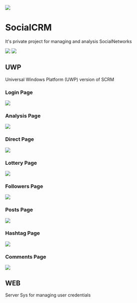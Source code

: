 ![](https://github.com/ashalogic/SocialCRM/blob/master/docs/img/header2.png)

# SocialCRM
It's private project for managing and analysis SocialNetworks

![](https://github.com/ashalogic/SocialCRM/blob/master/docs/img/img1.jpg)
![](https://github.com/ashalogic/SocialCRM/blob/master/docs/img/img2.jpg)

## UWP
Universal Windows Platform (UWP) version of SCRM 

### Login Page
![](https://github.com/ashalogic/SocialCRM/blob/master/docs/img/scrm.WebP)
### Analysis Page
![](https://github.com/ashalogic/SocialCRM/blob/master/docs/img/analysis.WebP)
### Direct Page
![](https://github.com/ashalogic/SocialCRM/blob/master/docs/img/chat.WebP)
### Lottery Page
![](https://github.com/ashalogic/SocialCRM/blob/master/docs/img/lottery.WebP)
### Followers Page
![](https://github.com/ashalogic/SocialCRM/blob/master/docs/img/followers.WebP)
### Posts Page
![](https://github.com/ashalogic/SocialCRM/blob/master/docs/img/posts.WebP)
### Hashtag Page
![](https://github.com/ashalogic/SocialCRM/blob/master/docs/img/hashtag.WebP)
### Comments Page
![](https://github.com/ashalogic/SocialCRM/blob/master/docs/img/comments.WebP)

## WEB
Server Sys for managing user credentials 
